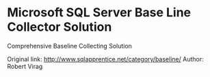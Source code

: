 # Microsoft SQL Server Base Line Collector Solution
Comprehensive Baseline Collecting Solution

Original link: http://www.sqlapprentice.net/category/baseline/
Author: Robert Virag
